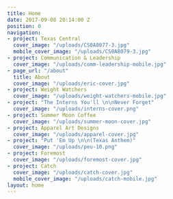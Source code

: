 ```yaml
---
title: Home
date: 2017-09-08 20:14:00 Z
position: 0
navigation:
- project: Texas Central
  cover_image: "/uploads/CS0A8077-3.jpg"
  mobile_cover_image: "/uploads/CS0A8079-3.jpg"
- project: Communication & Leadership
  cover_image: "/uploads/comm-leadership-mobile.jpg"
- page_url: "/about"
  title: About
  cover_image: "/uploads/eric-cover.jpg"
- project: Weight Watchers
  cover_image: "/uploads/weight-watchers-mobile.jpg"
- project: "The Interns You'll \n\nNever Forget"
  cover_image: "/uploads/interns-cover.png"
- project: Summer Moon Coffee
  cover_image: "/uploads/summer-moon-cover.jpg"
- project: Apparel Art Designs
  cover_image: "/uploads/apparel-cover.jpg"
- project: "Put 'Em Up \n\n(Texas Anthem)"
  cover_image: "/uploads/peu-10.png"
- project: Foremost
  cover_image: "/uploads/foremost-cover.jpg"
- project: Catch
  cover_image: "/uploads/catch-cover.jpg"
  mobile_cover_image: "/uploads/catch-mobile.jpg"
layout: home
---
```


